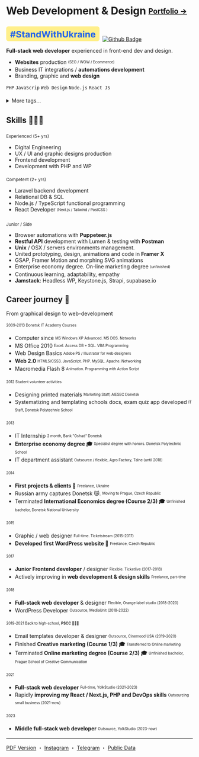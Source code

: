 # Web Development & Design <sub><sup>[Portfolio →](http://andriilive.github.io)</sub></sup>

[![StandWithUkraine](https://raw.githubusercontent.com/vshymanskyy/StandWithUkraine/main/badges/StandWithUkraine.svg)](https://github.com/vshymanskyy/StandWithUkraine)&nbsp;
[![Github Badge](https://img.shields.io/github/followers/digitalandyeu?label=@digitalandyeu&style=social)](https://www.github.com/digitalandyeu)

**Full-stack web developer** experienced in front-end dev and design.

- **Websites** production <sub><sup>(SEO / WOW / Ecommerce)</sup></sub>
- Business IT integrations / **automations development**
- Branding, graphic and **web design**

`PHP` `JavaScrip` `Web Design` `Node.js` `React JS`

<!-- TODO: Secnod row !-->

<details>
<summary>More tags𓈓</summary>

`HTML` `SASS` `CSS` `Responsive design` `SEO` `Web 2.0` `restful API`

`Relational Databases` `SQL`

`Browser automation` `CI/CD` `Puppeteer` `Bash` `Zsh` `Shell Scripting`

`Laravel` `WooCommerce` `Wordpress` `Headless CMS`

`Functional Programming` `PostCSS` `WebPack` `ES6` `TypeScript`

`Next.js` `GatsbyJS` `Astro` `Tailwind CSS` `Jamstack`

---

`Online Marketing` `Prototyping`  `Email Marketing` `Finance`

`Remote development` `Framer Motion` `Gsap`

---

`Docker` `Git` `Unix administration` `MacOS` `jq`

`GitPod` `apache` `nginx` `digitalocean` `Vercel` `Netlify`

`Postman` `JetBrains` `GitHub` `linters` `formatters`

---

`Figma` `Framer` `Adobe PS` `Adobe AI` `Sketch App`

</details>

## Skills 👨🏻‍🍳

<sub>Experienced (5+ yrs)</sub>

- Digital Engineering
- UX / UI and graphic designs production
- Frontend development
- Development with PHP and WP

<sub>Competent (2+ yrs)</sub>

- Laravel backend development
- Relational DB & SQL
- Node.js / TypeScript functional programming
- React Developer <sub><sup>(Next.js / Tailwind / PostCSS )</sup></sub>

<sub>Junior / Side</sub>

- Browser automations with **Puppeteer.js**
- **Restful API** development with Lumen & testing with **Postman**
- **Unix** / OSX / servers environments management.
- United prototyping, design, animations and code in **Framer X**
- GSAP, Framer Motion and morphing SVG animations
- Enterprise economy degree. On-line marketing degree <sub><sup>(unfinished)</sup></sub>
- Continuous learning, adaptability, empathy
- **Jamstack**: Headless WP, Keystone.js, Strapi, supabase.io

## Career journey 🚀

From graphical design to web-development

<sub><sup>2009-2013 Donetsk IT Academy Courses</sup></sub>

- Computer since <sub><sup> MS Windows XP Advanced. MS DOS. Networks</sub></sup>
- MS Office 2010 <sub><sup>Excel. Access DB + SQL. VBA Programming</sub></sup>
- Web Design Basics <sub><sup>Adobe PS / Illustrator for web designers</sub></sup>
- **Web 2.0** <sub><sup>HTML5/CSS3. JavaScript. PHP. MySQL. Apache. Networking</sub></sup>
- Macromedia Flash 8 <sub><sup>Animation. Programming with Action Script</sub></sup>

<sub><sup>2012 Student volunteer activities</sup></sub>

- Designing printed materials <sub><sup>Marketing Staff, AIESEC Donetsk</sub></sup>
- Systematizing and templating schools docs, exam quiz app developed  <sub><sup>IT Staff, Donetsk Polytechnic School</sub></sup>

<sub><sup>2013</sup></sub>

- IT Internship <sub><sup>2 month, Bank "Oshad" Donetsk</sub></sup>
- **Enterprise economy degree 🎓** <sub><sup>Specialist degree with honors. Donetsk Polytechnic School</sub></sup>
- IT department assistant  <sub><sup>Outsource / flexible, Agro Factory, Talne (until 2018)</sub></sup>

<sub><sup>2014</sup></sub>

-  **First projects & clients 🎂** <sub><sup>Freelance, Ukraine</sub></sup>
- Russian army captures Donetsk 😿. <sub><sup>Moving to Prague, Czech Republic</sup></sub>
-  Terminated **International Economics degree (Course 2/3)  🎓** <sub><sup>Unfinished bachelor, Donetsk National University</sup></sub>

<sub><sup>2015</sup></sub>

- Graphic / web designer <sub><sup>Full-time. Ticketstream (2015-2017)</sub></sup>
- **Developed first WordPress website 🥳** <sub><sup>Freelance, Czech Republic</sup></sub>

<sub><sup>2017</sup></sub>

- **Junior Frontend developer** / designer <sub><sup>Flexible. Ticketlive (2017-2018)</sub></sup>
- Actively  improving in **web development & design skills** <sub><sup>Freelance, part-time</sub></sup>

<sub><sup>2018</sup></sub>

- **Full-stack web developer** & designer <sub><sup>Flexible, Orange label studio (2018-2020)</sub></sup>
- WordPress Developer <sub><sup>Outsource, MediaUnit (2018-2022)</sub></sup>

<sub><sup>2019-2021 Back to high-school, **PSCC 🧑🏻‍🏫**</sup></sub>

- Email templates developer & designer  <sub><sup>Outsource, Cinemood USA (2019-2020)</sub></sup>
- Finished **Creative marketing (Course 1/3) 🎓** <sub><sup>Transferred to Online marketing</sub></sup>
- Terminated **Online marketing degree (Course 2/3)  🎓** <sub><sup>Unfinished bachelor, Prague School of Creative Communication</sub></sup>

<sub><sup>2021</sup></sub>

- **Full-stack web developer** <sub><sup>Full-time, YolkStudio (2021-2023)</sub></sup>
- Rapidly **improving my React / Next.js, PHP and DevOps skills** <sub><sup> Outsourcing small business (2021-now)</sub></sup>


<sub><sup>2023</sup></sub>

- **Middle full-stack web developer** <sub><sup>Outsource, YolkStudio (2023-now)</sub></sup>

---

[PDF Version](https://api.digitalandy.eu/me/cv) ・
[Instagram](https://www.instagram.com/digitalandy.eu) ・
[Telegram](https://t.me/digitalandyeu) ・
[Public Data](public/)
